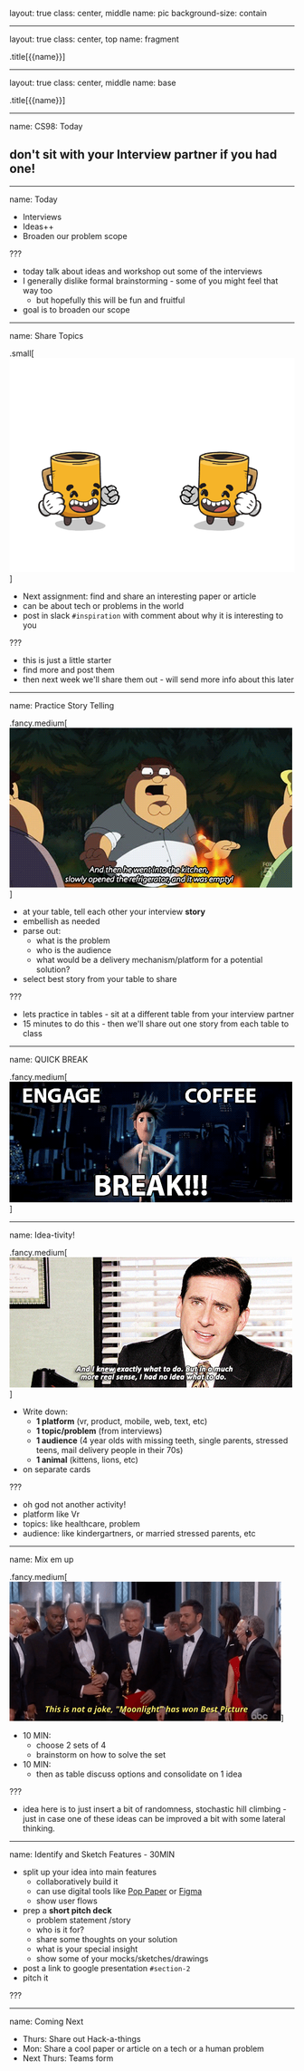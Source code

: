 layout: true
class: center, middle
name: pic
background-size: contain

---

layout: true
class: center, top
name: fragment

.title[{{name}}]

---
layout: true
class: center, middle
name: base

.title[{{name}}]

---
name: CS98: Today


## don't sit with your Interview partner if you had one!




---
name: Today


* Interviews
* Ideas++
* Broaden our problem scope

???
* today talk about ideas and workshop out some of the interviews
* I generally dislike formal brainstorming - some of you might feel that way too
  - but hopefully this will be fun and fruitful
* goal is to broaden our scope


---
name: Share Topics

.small[![](img/sharing.gif)]

* Next assignment: find and share an interesting paper or article
* can be about tech or problems in the world
* post in slack `#inspiration` with comment about why it is interesting to you

???
* this is just a little starter
* find more and post them
* then next week we'll share them out - will send more info about this later




---
name: Practice Story Telling

.fancy.medium[![](img/kitchen-story.gif)]


* at your table, tell each other your interview **story**
* embellish as needed
* parse out:
  * what is the problem
  * who is the audience
  * what would be a delivery mechanism/platform for a potential solution?
* select best story from your table to share

???
* lets practice in tables -  sit at a different table from your interview partner
* 15 minutes to do this - then we'll share out one story from each table to class





---
name: QUICK BREAK

.fancy.medium[![](img/break-time.gif)]


---
name: Idea-tivity!

.fancy.medium[![](img/no-idea.gif)]

* Write down:
  * **1 platform** (vr, product, mobile, web, text, etc)
  * **1 topic/problem** (from interviews)
  * **1 audience** (4 year olds with missing teeth, single parents, stressed teens, mail delivery people in their 70s)
  * **1 animal** (kittens, lions, etc)
* on separate cards




???
* oh god not another activity!
* platform like Vr
* topics: like healthcare, problem
* audience: like kindergartners, or married stressed  parents, etc


---
name: Mix em up

.fancy.medium[![](img/mix-up.gif)]

* 10 MIN:
  * choose 2 sets of 4
  * brainstorm on how to solve the set
* 10 MIN:
  * then as table discuss options and consolidate on 1 idea

???
* idea here is to just insert a bit of randomness, stochastic hill climbing - just in case one of these ideas can be improved a bit with some lateral thinking.

---
name: Identify and Sketch Features - 30MIN

* split up your idea into main features
  * collaboratively build it
  * can use digital tools like [Pop Paper](https://marvelapp.com/pop/) or [Figma](https://www.figma.com)
  * show user flows
* prep a **short pitch deck**
  * problem statement /story
  * who is it for?
  * share some thoughts on your solution
  * what is your special insight
  * show some of your mocks/sketches/drawings
* post a link to google presentation `#section-2`
* pitch it

???



---
name: Coming Next

* Thurs: Share out Hack-a-things
* Mon: Share a cool paper or article on a tech or a human problem
* Next Thurs: Teams form
